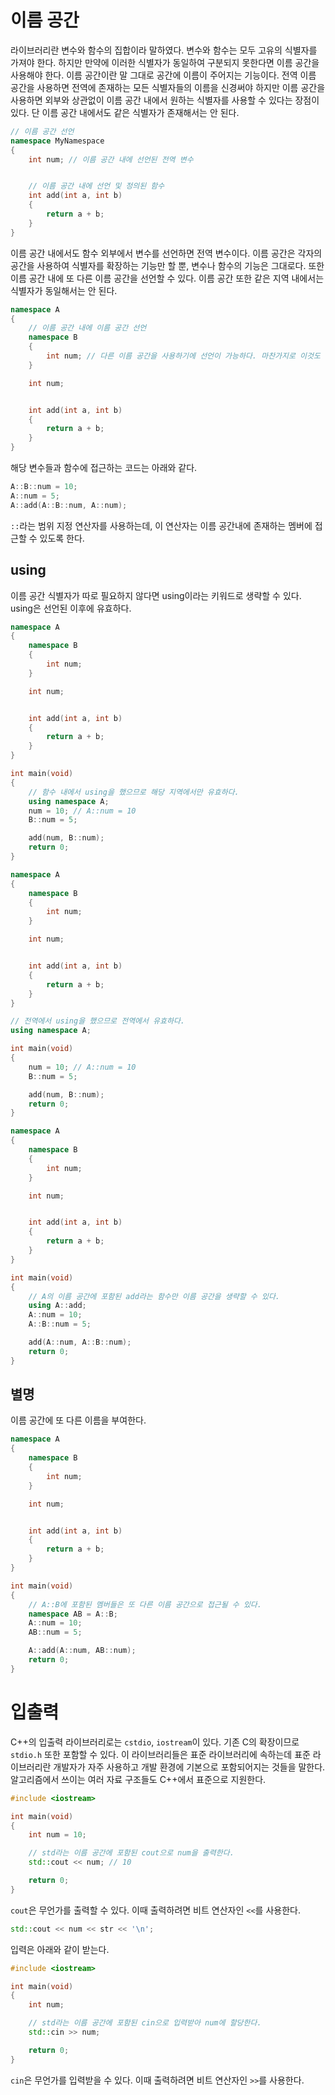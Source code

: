 # 이름 공간
라이브러리란 변수와 함수의 집합이라 말하였다. 변수와 함수는 모두 고유의 식별자를 가져야 한다. 하지만 만약에 이러한 식별자가 동일하여 구분되지 못한다면 이름 공간을 사용해야 한다. 이름 공간이란 말 그대로 공간에 이름이 주어지는 기능이다. 전역 이름 공간을 사용하면 전역에 존재하는 모든 식별자들의 이름을 신경써야 하지만 이름 공간을 사용하면 외부와 상관없이 이름 공간 내에서 원하는 식별자를 사용할 수 있다는 장점이 있다. 단 이름 공간 내에서도 같은 식별자가 존재해서는 안 된다.

```cpp
// 이름 공간 선언
namespace MyNamespace
{
    int num; // 이름 공간 내에 선언된 전역 변수


    // 이름 공간 내에 선언 및 정의된 함수
    int add(int a, int b)
    {
        return a + b;
    }
}
```

이름 공간 내에서도 함수 외부에서 변수를 선언하면 전역 변수이다. 이름 공간은 각자의 공간을 사용하여 식별자를 확장하는 기능만 할 뿐, 변수나 함수의 기능은 그대로다.
또한 이름 공간 내에 또 다른 이름 공간을 선언할 수 있다. 이름 공간 또한 같은 지역 내에서는 식별자가 동일해서는 안 된다.

```cpp
namespace A
{
    // 이름 공간 내에 이름 공간 선언
    namespace B
    {
        int num; // 다른 이름 공간을 사용하기에 선언이 가능하다. 마찬가지로 이것도 전역 변수와 같다.
    }

    int num;


    int add(int a, int b)
    {
        return a + b;
    }
}
```

해당 변수들과 함수에 접근하는 코드는 아래와 같다.

```cpp
A::B::num = 10;
A::num = 5;
A::add(A::B::num, A::num);
```

`::`라는 범위 지정 연산자를 사용하는데, 이 연산자는 이름 공간내에 존재하는 멤버에 접근할 수 있도록 한다.
## using
이름 공간 식별자가 따로 필요하지 않다면 using이라는 키워드로 생략할 수 있다. using은 선언된 이후에 유효하다.

```cpp
namespace A
{
    namespace B
    {
        int num;
    }

    int num;


    int add(int a, int b)
    {
        return a + b;
    }
}

int main(void)
{
    // 함수 내에서 using을 했으므로 해당 지역에서만 유효하다.
    using namespace A;
    num = 10; // A::num = 10
    B::num = 5;

    add(num, B::num);
    return 0;
}
```

```cpp
namespace A
{
    namespace B
    {
        int num;
    }

    int num;


    int add(int a, int b)
    {
        return a + b;
    }
}

// 전역에서 using을 했으므로 전역에서 유효하다.
using namespace A;

int main(void)
{
    num = 10; // A::num = 10
    B::num = 5;

    add(num, B::num);
    return 0;
}
```

```cpp
namespace A
{
    namespace B
    {
        int num;
    }

    int num;


    int add(int a, int b)
    {
        return a + b;
    }
}

int main(void)
{
    // A의 이름 공간에 포함된 add라는 함수만 이름 공간을 생략할 수 있다.
    using A::add;
    A::num = 10;
    A::B::num = 5;

    add(A::num, A::B::num);
    return 0;
}
```

## 별명
이름 공간에 또 다른 이름을 부여한다.

```cpp
namespace A
{
    namespace B
    {
        int num;
    }

    int num;


    int add(int a, int b)
    {
        return a + b;
    }
}

int main(void)
{
    // A::B에 포함된 멤버들은 또 다른 이름 공간으로 접근될 수 있다.
    namespace AB = A::B;
    A::num = 10;
    AB::num = 5;

    A::add(A::num, AB::num);
    return 0;
}
```

# 입출력
C++의 입출력 라이브러리로는 `cstdio`, `iostream`이 있다. 기존 C의 확장이므로 `stdio.h` 또한 포함할 수 있다. 이 라이브러리들은 표준 라이브러리에 속하는데
표준 라이브러리란 개발자가 자주 사용하고 개발 환경에 기본으로 포함되어지는 것들을 말한다. 알고리즘에서 쓰이는 여러 자료 구조들도 C++에서 표준으로 지원한다.

```cpp
#include <iostream>

int main(void)
{
    int num = 10;

    // std라는 이름 공간에 포함된 cout으로 num을 출력한다.
    std::cout << num; // 10

    return 0;
}
```

`cout`은 무언가를 출력할 수 있다. 이때 출력하려면 비트 연산자인 `<<`를 사용한다.

```cpp
std::cout << num << str << '\n';
```

입력은 아래와 같이 받는다.

```cpp
#include <iostream>

int main(void)
{
    int num;

    // std라는 이름 공간에 포함된 cin으로 입력받아 num에 할당한다.
    std::cin >> num;

    return 0;
}
```

`cin`은 무언가를 입력받을 수 있다. 이때 출력하려면 비트 연산자인 `>>`를 사용한다.